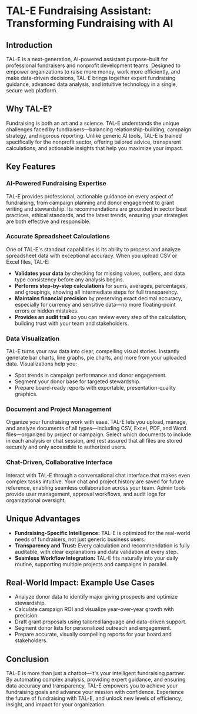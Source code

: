 # TAL-E Fundraising Assistant: Transforming Fundraising with AI

## Introduction

TAL-E is a next-generation, AI-powered assistant purpose-built for professional fundraisers and nonprofit development teams. Designed to empower organizations to raise more money, work more efficiently, and make data-driven decisions, TAL-E brings together expert fundraising guidance, advanced data analysis, and intuitive technology in a single, secure web platform.

## Why TAL-E?

Fundraising is both an art and a science. TAL-E understands the unique challenges faced by fundraisers—balancing relationship-building, campaign strategy, and rigorous reporting. Unlike generic AI tools, TAL-E is trained specifically for the nonprofit sector, offering tailored advice, transparent calculations, and actionable insights that help you maximize your impact.

## Key Features

### AI-Powered Fundraising Expertise
TAL-E provides professional, actionable guidance on every aspect of fundraising, from campaign planning and donor engagement to grant writing and stewardship. Its recommendations are grounded in sector best practices, ethical standards, and the latest trends, ensuring your strategies are both effective and responsible.

### Accurate Spreadsheet Calculations
One of TAL-E's standout capabilities is its ability to process and analyze spreadsheet data with exceptional accuracy. When you upload CSV or Excel files, TAL-E:
- **Validates your data** by checking for missing values, outliers, and data type consistency before any analysis begins.
- **Performs step-by-step calculations** for sums, averages, percentages, and groupings, showing all intermediate steps for full transparency.
- **Maintains financial precision** by preserving exact decimal accuracy, especially for currency and sensitive data—no more floating-point errors or hidden mistakes.
- **Provides an audit trail** so you can review every step of the calculation, building trust with your team and stakeholders.

### Data Visualization
TAL-E turns your raw data into clear, compelling visual stories. Instantly generate bar charts, line graphs, pie charts, and more from your uploaded data. Visualizations help you:
- Spot trends in campaign performance and donor engagement.
- Segment your donor base for targeted stewardship.
- Prepare board-ready reports with exportable, presentation-quality graphics.

### Document and Project Management
Organize your fundraising work with ease. TAL-E lets you upload, manage, and analyze documents of all types—including CSV, Excel, PDF, and Word files—organized by project or campaign. Select which documents to include in each analysis or chat session, and rest assured that all files are stored securely and only accessible to authorized users.

### Chat-Driven, Collaborative Interface
Interact with TAL-E through a conversational chat interface that makes even complex tasks intuitive. Your chat and project history are saved for future reference, enabling seamless collaboration across your team. Admin tools provide user management, approval workflows, and audit logs for organizational oversight.

## Unique Advantages
- **Fundraising-Specific Intelligence:** TAL-E is optimized for the real-world needs of fundraisers, not just generic business users.
- **Transparency and Trust:** Every calculation and recommendation is fully auditable, with clear explanations and data validation at every step.
- **Seamless Workflow Integration:** TAL-E fits naturally into your daily routine, supporting multiple projects and campaigns in parallel.

## Real-World Impact: Example Use Cases
- Analyze donor data to identify major giving prospects and optimize stewardship.
- Calculate campaign ROI and visualize year-over-year growth with precision.
- Draft grant proposals using tailored language and data-driven support.
- Segment donor lists for personalized outreach and engagement.
- Prepare accurate, visually compelling reports for your board and stakeholders.

## Conclusion

TAL-E is more than just a chatbot—it's your intelligent fundraising partner. By automating complex analysis, providing expert guidance, and ensuring data accuracy and transparency, TAL-E empowers you to achieve your fundraising goals and advance your mission with confidence. Experience the future of fundraising with TAL-E, and unlock new levels of efficiency, insight, and impact for your organization. 